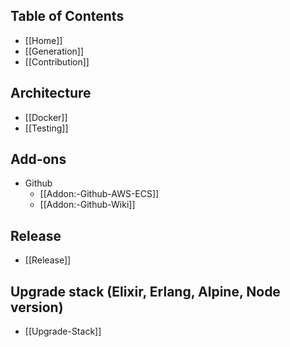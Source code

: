 ## Table of Contents

- [[Home]]
- [[Generation]]
- [[Contribution]]

## Architecture

- [[Docker]]
- [[Testing]]

## Add-ons

- Github
  - [[Addon:-Github-AWS-ECS]]
  - [[Addon:-Github-Wiki]]

## Release

- [[Release]]

## Upgrade stack (Elixir, Erlang, Alpine, Node version)
- [[Upgrade-Stack]]
